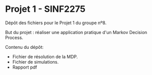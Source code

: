 # Projet 1 - SINF2275 

Dépôt des fichiers pour le Projet 1 du groupe nº8.

But du projet : réaliser une application pratique d'un Markov Decision Process.

Contenu du dépôt:
- Fichier de résolution de la MDP.
- Fichier de simulations.
- Rapport pdf
